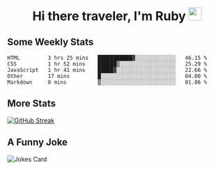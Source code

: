 <h1 align="center">Hi there traveler, I'm Ruby <img src="https://user-images.githubusercontent.com/81705278/122967910-fa9b5a00-d358-11eb-99ec-db00243bed5a.gif" width="30px"> </h1>

<h2>Some Weekly Stats</h2>

<!--START_SECTION:waka-->
```text
HTML         3 hrs 25 mins   ███████████▓░░░░░░░░░░░░░   46.15 % 
CSS          1 hr 52 mins    ██████▒░░░░░░░░░░░░░░░░░░   25.29 % 
JavaScript   1 hr 41 mins    █████▓░░░░░░░░░░░░░░░░░░░   22.66 % 
Other        17 mins         █░░░░░░░░░░░░░░░░░░░░░░░░   04.00 % 
Markdown     8 mins          ▒░░░░░░░░░░░░░░░░░░░░░░░░   01.86 % 
```
<!--END_SECTION:waka-->

<h2>More Stats</h2>

[![GitHub Streak](https://github-readme-streak-stats.herokuapp.com/?user=radkinz&theme=highcontrast)](https://git.io/streak-stats)

<h2>A Funny Joke</h2>

<!-- jokes -->
<img src="https://readme-jokes.vercel.app/api?theme=material-palenight" alt="Jokes Card"/>
